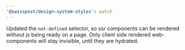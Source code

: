 ```yaml
---
'@swisspost/design-system-styles': patch
---
```


Updated the `not-defined` selector, so ssr components can be rendered without js being ready on a page. Only client side rendered web-components will stay invisible, until they are hydrated.
